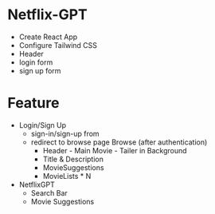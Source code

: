# Netflix-GPT

- Create React App
- Configure Tailwind CSS
- Header
- login form
- sign up form

# Feature

- Login/Sign Up
  - sign-in/sign-up from
  - redirect to browse page
    Browse (after authentication)
    - Header - Main Movie - Tailer in Background
    - Title & Description
    - MovieSuggestions
    - MovieLists \* N
- NetflixGPT
  - Search Bar
  - Movie Suggestions
